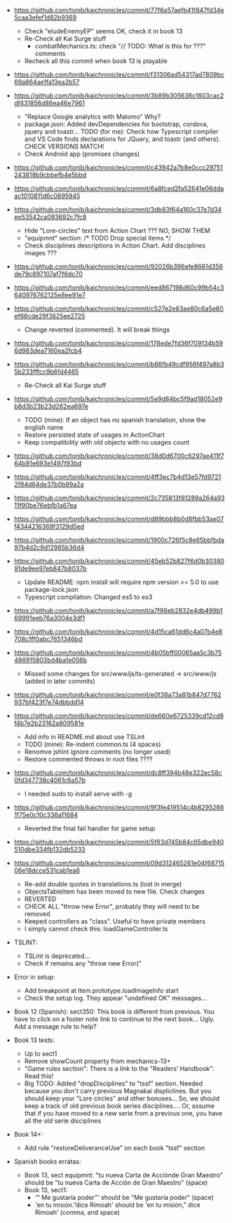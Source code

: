 * https://github.com/tonib/kaichronicles/commit/77f6a57aefb41f847fd34e5caa3efef1d82b9369
    - Check "eludeEnemyEP" seems OK, check it in book 13
    - Re-Check all Kai Surge stuff
        * combatMechanics.ts: check "// TODO: What is this for ???" comments
    - Recheck all this commit when book 13 is playable

* https://github.com/tonib/kaichronicles/commit/f31306ad54317ad7809bc69a864ae1fa13ea2b57
    
* https://github.com/tonib/kaichronicles/commit/3b89b305636c1603cac2df431856d86ea46e7961
    - "Replace Google analytics with Matomo" Why?
    - package.json: Added devDependencies for bootstrap, cordova, jquery and toastr... TODO (for me): Check how Typescript compiler
      and VS Code finds declarations for JQuery, and toastr (and others). CHECK VERSIONS MATCH!
    - Check Android app (promises changes)

* https://github.com/tonib/kaichronicles/commit/c43942a7b8e0ccc29751243818b9cbbefb4e5bbd

* https://github.com/tonib/kaichronicles/commit/6a8fced2fa52641e06ddaac1010811d6c0895945

* https://github.com/tonib/kaichronicles/commit/3db83f64a160c37e7d34ee53542ca093692c7fc8
    - Hide "Lore-circles" text from Action Chart ??? NO, SHOW THEM
    - "equipmnt" section: /* TODO Drop special items */
    - Check disciplines descriptions in Action Chart. Add disciplines images ???

* https://github.com/tonib/kaichronicles/commit/92026b396efe8661d356de79c897107af7f6dc70

* https://github.com/tonib/kaichronicles/commit/eed867198d60c99b54c3640976762125e8ee91e7

* https://github.com/tonib/kaichronicles/commit/c527e2e63ae80c6a5e60ef66cde29f3825ee2725
    - Change reverted (commented). It will break things

* https://github.com/tonib/kaichronicles/commit/178ede7fd36f709134b596d983dea7160ea2fcb4

* https://github.com/tonib/kaichronicles/commit/b66fb49cdf956f497a8b35b233fffcc9b6fd4465
    - Re-Check all Kai Surge stuff
    
* https://github.com/tonib/kaichronicles/commit/5e9d84bc5f9ad18052e9b8d3b23b23d262ea697e
    - TODO (mine): If an object has no spanish translation, show the english name
    - Restore persisted state of usages in ActionChart
    - Keep compatibility with old objects with no usages count

* https://github.com/tonib/kaichronicles/commit/38d0d6700c6297ae411f764b91e693e1497f93bd

* https://github.com/tonib/kaichronicles/commit/4ff3ec7b4d13e57fd97212f84d64de37b0b99a2a
    
* https://github.com/tonib/kaichronicles/commit/2c735813f81289a264a9311f90be76ebfb1a67ea

* https://github.com/tonib/kaichronicles/commit/d89bbb8b0d8fbb53ae07f4344216369f3129d5ed

* https://github.com/tonib/kaichronicles/commit/1900c726f5c8e65bbfbda97b4d2c9d12985b36d4

* https://github.com/tonib/kaichronicles/commit/45eb52b827f6d0b3038091de9ee97eb847b8037b
    - Update README: npm install will require npm version >= 5.0 to use package-lock.json
    - Typescript compilation: Changed es5 to es3
    
* https://github.com/tonib/kaichronicles/commit/a7f98eb2832e4db499b169991eeb76a3004e3df1

* https://github.com/tonib/kaichronicles/commit/4d15ca61dd6c4a07b4e8708c1ff0abc7651346bd

* https://github.com/tonib/kaichronicles/commit/4b05bff00065aa5c3b75486915803bd4ba1e056b
    - Missed some changes for src/www/js/ts-generated -> src/www/js (added in later commits)

* https://github.com/tonib/kaichronicles/commit/e0f38a73a81b847d7762937bf423f7e74dbbdd14


* https://github.com/tonib/kaichronicles/commit/de660e6725339cd12cd8f4b7e2b23162a809581e
    - Add info in README.md about use TSLint
    - TODO (mine): Re-indent common.ts (4 spaces)
    - Renomve jshint ignore comments (no longer used)
    - Restore commented throws in root files ????

* https://github.com/tonib/kaichronicles/commit/dc8ff394b48e322ec58c0fd347738c4061c6a57b
    - I needed sudo to install serve with -g

* https://github.com/tonib/kaichronicles/commit/9f3fe419514c4b82952661f75e0c10c336a11684
    - Reverted the final fail handler for game setup

* https://github.com/tonib/kaichronicles/commit/5f83d745b84c65dbe940510dbe334fb132db5233
    
* https://github.com/tonib/kaichronicles/commit/09d312465261e04f6871506e18dcce531cab1ea6
    - Re-add double quotes in translations.ts (lost in merge)
    - ObjectsTableItem has been moved to new file. Check changes
    - REVERTED
    - CHECK ALL "throw new Error", probably they will need to be removed
    - Keeped controllers as "class". Useful to have private members
    - I simply cannot check this: loadGameController.ts


* TSLINT:
    - TSLint is deprecated...
    - Check if remains any "throw new Error("

* Error in setup:
    - Add breakpoint at Item.prototype.loadImageInfo start
    - Check the setup log. They appear "undefined OK" messages...

* Book 12 (Spanish):
    sect350: This book is different from previous. You have to click on a footer note link to continue to the next book...
    Ugly. Add a message rule to help?

* Book 13 tests:
    - Up to sect1
    - Remove showCount property from mechanics-13+
    - "Game rules section": There is a link to the "Readers’ Handbook": Read this!
    - Big TODO: Added "dropDisciplines" to "tssf" section. Needed because you don't carry previous Magnakai displiclines.
      But you should keep your "Lore circles" and other bonuses... So, we should keep a track of old previous book series
      disciplines.... Or, assume that if you have moved to a new serie from a previous one, you have all the old serie 
      disciplines

* Book 14+:
    - Add rule "restoreDeliveranceUse" on each book "tssf" section

* Spanish books erratas:
    - Book 13, sect equipmnt: "tu nueva Carta de Acciónde Gran Maestro" should be "tu nueva Carta de Acción de Gran Maestro" (space)
    - Book 13, sect1: 
        * '" Me gustaría poder"' should be "Me gustaría poder" (space)
        * 'en tu misión.”dice Rimoah' should be 'en tu misión,” dice Rimoah' (comma, and space)